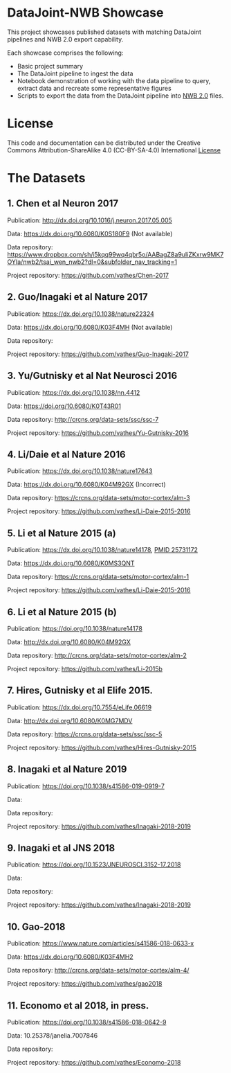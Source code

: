 # DataJoint-NWB Showcase

This project showcases published datasets with matching DataJoint pipelines and NWB 2.0 export capability.

Each showcase comprises the following:

* Basic project summary
* The DataJoint pipeline to ingest the data
* Notebook demonstration of working with the data pipeline to query, extract data and recreate some representative figures
* Scripts to export the data from the DataJoint pipeline into [NWB 2.0](https://www.nwb.org/2017/11/11/nwb-2-0-beta-released/) files.

# License
This code and documentation can be distributed under the Creative Commons Attribution-ShareAlike 4.0 (CC-BY-SA-4.0) International [License](LICENSE.md)

# The Datasets

## 1. Chen et al Neuron 2017

Publication: http://dx.doi.org/10.1016/j.neuron.2017.05.005

Data: https://dx.doi.org/10.6080/K0S180F9 (Not available)

Data repository: https://www.dropbox.com/sh/i5kqq99wq4qbr5o/AABagZ8a9uIiZKxrw9MK7OYIa/nwb2/tsai_wen_nwb2?dl=0&subfolder_nav_tracking=1

Project repository: https://github.com/vathes/Chen-2017

## 2. Guo/Inagaki et al Nature 2017

Publication: https://dx.doi.org/10.1038/nature22324

Data: https://dx.doi.org/10.6080/K03F4MH (Not available)

Data repository:

Project repository: https://github.com/vathes/Guo-Inagaki-2017

## 3. Yu/Gutnisky et al Nat Neurosci 2016

Publication: https://dx.doi.org/10.1038/nn.4412

Data: https://doi.org/10.6080/K0T43R01

Data repository: http://crcns.org/data-sets/ssc/ssc-7

Project repository: https://github.com/vathes/Yu-Gutnisky-2016

## 4. Li/Daie et al Nature 2016

Publication: https://dx.doi.org/10.1038/nature17643

Data: https://dx.doi.org/10.6080/K04M92GX (Incorrect)

Data repository: https://crcns.org/data-sets/motor-cortex/alm-3

Project repository: https://github.com/vathes/Li-Daie-2015-2016

## 5. Li et al Nature 2015 (a)

Publication:  https://dx.doi.org/10.1038/nature14178, [PMID 25731172](https://www.ncbi.nlm.nih.gov/pubmed/25731172)

Data: https://dx.doi.org/10.6080/K0MS3QNT

Data repository: https://crcns.org/data-sets/motor-cortex/alm-1

Project repository: https://github.com/vathes/Li-Daie-2015-2016

## 6. Li et al Nature 2015 (b)

Publication: https://doi.org/10.1038/nature14178

Data: http://dx.doi.org/10.6080/K04M92GX

Data repository: http://crcns.org/data-sets/motor-cortex/alm-2

Project repository: https://github.com/vathes/Li-2015b

## 7. Hires, Gutnisky et al Elife 2015.

Publication: https://dx.doi.org/10.7554/eLife.06619

Data: http://dx.doi.org/10.6080/K0MG7MDV

Data repository: https://crcns.org/data-sets/ssc/ssc-5

Project repository: https://github.com/vathes/Hires-Gutnisky-2015

## 8. Inagaki et al Nature 2019

Publication: https://doi.org/10.1038/s41586-019-0919-7

Data:

Data repository:

Project repository: https://github.com/vathes/Inagaki-2018-2019

## 9. Inagaki et al JNS 2018

Publication: https://doi.org/10.1523/JNEUROSCI.3152-17.2018

Data:

Data repository:

Project repository: https://github.com/vathes/Inagaki-2018-2019

## 10. Gao-2018

Publication: https://www.nature.com/articles/s41586-018-0633-x

Data: https://dx.doi.org/10.6080/K03F4MH2

Data repository: http://crcns.org/data-sets/motor-cortex/alm-4/

Project repository: https://github.com/vathes/gao2018

## 11. Economo et al 2018, in press.

Publication: https://doi.org/10.1038/s41586-018-0642-9

Data: 10.25378/janelia.7007846

Data repository:

Project repository: https://github.com/vathes/Economo-2018
